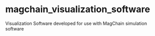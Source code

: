 # magchain_visualization_software
Visualization Software developed for use with MagChain simulation software
